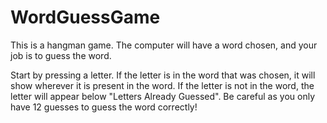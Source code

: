 # WordGuessGame

This is a hangman game.
The computer will have a word chosen, and your job is to guess the word.

Start by pressing a letter. 
If the letter is in the word that was chosen, it will show wherever it is present in the word.
If the letter is not in the word, the letter will appear below "Letters Already Guessed".
Be careful as you only have 12 guesses to guess the word correctly!
